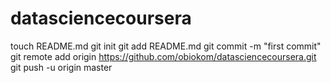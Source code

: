 datasciencecoursera
===================
touch README.md
git init
git add README.md
git commit -m "first commit"
git remote add origin https://github.com/obiokom/datasciencecoursera.git
git push -u origin master
